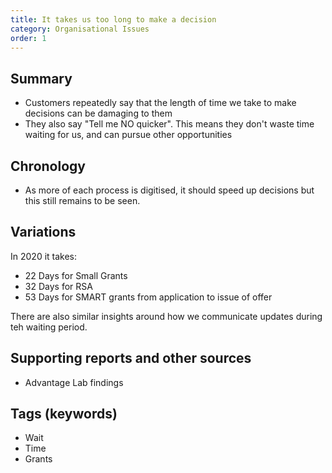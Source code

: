 ```yaml
---
title: It takes us too long to make a decision
category: Organisational Issues
order: 1
---
```


## Summary

- Customers repeatedly say that the length of time we take to make decisions can be damaging to them
- They also say "Tell me NO quicker". This means they don't waste time waiting for us, and can pursue other opportunities


## Chronology
- As more of each process is digitised, it should speed up decisions but this still remains to be seen. 

## Variations

In 2020 it takes: 
- 22 Days for Small Grants
- 32 Days for RSA
- 53 Days for SMART grants
from application to issue of offer

There are also similar insights around how we communicate updates during teh waiting period. 

## Supporting reports and other sources
- Advantage Lab findings

## Tags (keywords)
- Wait
- Time
- Grants
